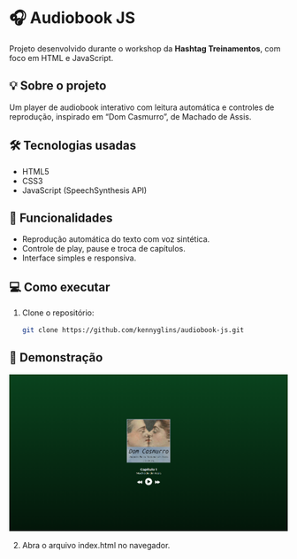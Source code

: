 # 🎧 Audiobook JS

Projeto desenvolvido durante o workshop da **Hashtag Treinamentos**, com foco em HTML e JavaScript.

## 💡 Sobre o projeto

Um player de audiobook interativo com leitura automática e controles de reprodução, inspirado em “Dom Casmurro”, de Machado de Assis.

## 🛠️ Tecnologias usadas

- HTML5
- CSS3
- JavaScript (SpeechSynthesis API)

## 🚀 Funcionalidades

- Reprodução automática do texto com voz sintética.
- Controle de play, pause e troca de capítulos.
- Interface simples e responsiva.

## 💻 Como executar

1. Clone o repositório:
   ```bash
   git clone https://github.com/kennyglins/audiobook-js.git
   ```

## 📸 Demonstração

<p align="center">
  <img src="https://github.com/kennyglins/audiobook-js/blob/main/Captura%20de%20tela%202025-10-21%20214234.png?raw=true" width="800" alt="Audiobook JS - tela inicial">
</p>

2. Abra o arquivo index.html no navegador.

